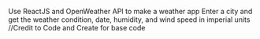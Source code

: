 Use ReactJS and OpenWeather API to make a weather app
Enter a city and get the weather condition, date, humidity, and wind speed in imperial units
//Credit to Code and Create for base code
